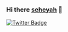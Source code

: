 ### Hi there [seheyah](https://seheyah.me) 👋

[![Twitter Badge](https://img.shields.io/badge/-@seheyah-00acee?style=flat&logo=Twitter&logoColor=white)](https://twitter.com/intent/follow?screen_name=seheyah "Follow on Twitter")

<!--
**seheyah/seheyah** is a ✨ _special_ ✨ repository because its `README.md` (this file) appears on your GitHub profile.

Here are some ideas to get you started:

- 🔭 I’m currently working on ...
- 🌱 I’m currently learning ...
- 👯 I’m looking to collaborate on ...
- 🤔 I’m looking for help with ...
- 💬 Ask me about ...
- 📫 How to reach me: ...
- 😄 Pronouns: ...
- ⚡ Fun fact: ...
-->
